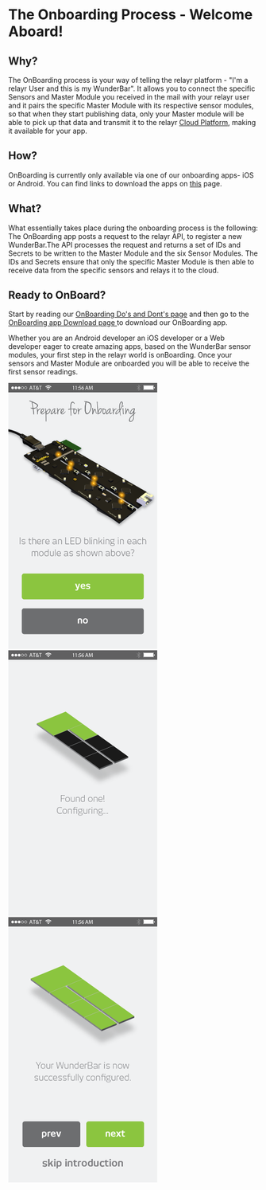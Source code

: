 # The Onboarding Process - Welcome Aboard!

## Why?

The OnBoarding process is your way of telling the relayr platform - "I'm a relayr User and this is my WunderBar". 
It allows you to connect the specific Sensors and Master Module you received in the mail with your relayr user and it pairs the specific Master Module with its respective sensor modules, so that when they start publishing data, only your Master module will be able to pick up that data and transmit it to the relayr <a href="https://developer.relayr.io/documents/Welcome/Platform" target="_blank">Cloud Platform</a>, making it  available for your app.
 
## How?

OnBoarding is currently only available via one of our onboarding apps- iOS or Android. You can find links to download the apps on <a href="https://developer.relayr.io/dashboard/onboarding" target="_blank">this</a> page.

## What?

What essentially takes place during the onboarding process is the following:
The OnBoarding app posts a request to the relayr API, to register a new WunderBar.The API processes the request and returns a set of IDs and Secrets to be written to the Master Module and the six Sensor Modules. The IDs and Secrets ensure that only the specific Master Module is then able to receive data from the specific sensors and relays it to the cloud. 


## Ready to OnBoard?

Start by reading our <a href="https://developer.relayr.io/documents/Welcome/DosAndDonts"> OnBoarding Do's and Dont's page</a> and then go to the <a href="https://developer.relayr.io/dashboard/onboarding" target="_blank">OnBoarding app Download page </a> to download our OnBoarding app. 

Whether you are an Android developer an iOS developer or a Web developer eager to create amazing apps, based on the WunderBar sensor modules, your first step in the relayr world is  onBoarding. Once your sensors and Master Module are onboarded you will be able to receive the first sensor readings. 

<div class="floatBox">
<img src="assets/1.png" width=300px></div>
<div class="floatBox">
<img src="assets/2.png" width=300px></div>
<div class="floatBox">
<img src="assets/3.png" width=300px></div>
 